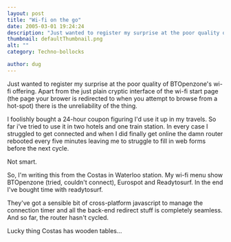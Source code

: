 ```yaml
---
layout: post
title: "Wi-fi on the go"
date: 2005-03-01 19:24:24
description: "Just wanted to register my surprise at the poor quality of BTOpenzone&#8217;s wi-fi offering. Apart from the just plain cryptic interface of the wi-fi start page (the page your brower is redirected to when you attempt to browse from a&#8230;"
thumbnail: defaultThumbnail.png
alt: ""
category: Techno-bollocks

author: dug
---
```


<p>Just wanted to register my surprise at the poor quality of <span class="caps">BTO</span>penzone's wi-fi offering. Apart from the just plain cryptic interface of the wi-fi start page (the page your brower is redirected to when you attempt to browse from a hot-spot) there is the unreliability of the thing.</p>

<p>I foolishly bought a 24-hour coupon figuring I'd use it up in my travels. So far i've tried to use it in two hotels and one train station. In every case I struggled to get connected and when I did finally get online the damn router rebooted every five minutes leaving me to struggle to fill in web forms before the next cycle. </p>

<p>Not smart.</p>

<p>So, I'm writing this from the Costas in Waterloo station. My wi-fi menu show <span class="caps">BTO</span>penzone (tried, couldn't connect), Eurospot and Readytosurf. In the end I've bought time with readytosurf. </p>

<p>They've got a sensible bit of cross-platform javascript to manage the connection timer and all the back-end redirect stuff is completely seamless. And so far, the router hasn't cycled. </p>

<p>Lucky thing Costas has wooden tables...</p>
